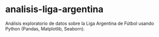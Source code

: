 # analisis-liga-argentina
Análisis exploratorio de datos sobre la Liga Argentina de Fútbol usando Python (Pandas, Matplotlib, Seaborn).
